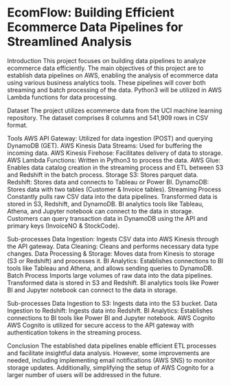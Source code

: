 # EcomFlow: Building Efficient Ecommerce Data Pipelines for Streamlined Analysis

Introduction
This project focuses on building data pipelines to analyze ecommerce data efficiently. The main objectives of this project are to establish data pipelines on AWS, enabling the analysis of ecommerce data using various business analytics tools. These pipelines will cover both streaming and batch processing of the data. Python3 will be utilized in AWS Lambda functions for data processing.

Dataset
The project utilizes ecommerce data from the UCI machine learning repository. The dataset comprises 8 columns and 541,909 rows in CSV format.

Tools
AWS API Gateway: Utilized for data ingestion (POST) and querying DynamoDB (GET).
AWS Kinesis Data Streams: Used for buffering the incoming data.
AWS Kinesis Firehose: Facilitates delivery of data to storage.
AWS Lambda Functions: Written in Python3 to process the data.
AWS Glue: Enables data catalog creation in the streaming process and ETL between S3 and Redshift in the batch process.
Storage
S3: Stores parquet data.
Redshift: Stores data and connects to Tableau or Power BI.
DynamoDB: Stores data with two tables (Customer & Invoice tables).
Streaming Process
Constantly pulls raw CSV data into the data pipelines. Transformed data is stored in S3, Redshift, and DynamoDB. BI analytics tools like Tableau, Athena, and Jupyter notebook can connect to the data in storage. Customers can query transaction data in DynamoDB using the API and primary keys (InvoiceNO & StockCode).

Sub-processes
Data Ingestion: Ingests CSV data into AWS Kinesis through the API gateway.
Data Cleaning: Cleans and performs necessary data type changes.
Data Processing & Storage: Moves data from Kinesis to storage (S3 or Redshift) and processes it.
BI Analytics: Establishes connections to BI tools like Tableau and Athena, and allows sending queries to DynamoDB.
Batch Process
Imports large volumes of raw data into the data pipelines. Transformed data is stored in S3 and Redshift. BI analytics tools like Power BI and Jupyter notebook can connect to the data in storage.

Sub-processes
Data Ingestion to S3: Ingests data into the S3 bucket.
Data Ingestion to Redshift: Ingests data into Redshift.
BI Analytics: Establishes connections to BI tools like Power BI and Jupyter notebook.
AWS Cognito
AWS Cognito is utilized for secure access to the API gateway with authentication tokens in the streaming process.

Conclusion
The established data pipelines enable efficient ETL processes and facilitate insightful data analysis. However, some improvements are needed, including implementing email notifications (AWS SNS) to monitor storage updates. Additionally, simplifying the setup of AWS Cognito for a larger number of users will be addressed in the future.
